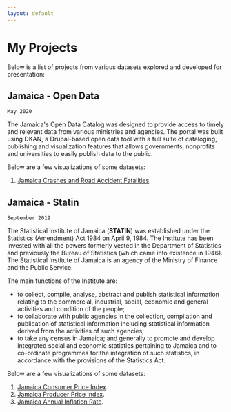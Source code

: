 ```yaml
---
layout: default
---
```


# My Projects

Below is a list of projects from various datasets explored and developed for presentation:

## Jamaica - Open Data

```
May 2020
```

The Jamaica's Open Data Catalog was designed to provide access to timely and relevant data from various ministries and agencies. The portal was built using DKAN, a Drupal-based open data tool with a full suite of cataloging, publishing and visualization features that allows governments, nonprofits and universities to easily publish data to the public.


Below are a few visualizations of some datasets:
1.  [Jamaica Crashes and Road Accident Fatalities](./Jamaica/Open_Data/index.html?option=crashes_and_road_accident_fatalities).

## Jamaica - Statin

```
September 2019
```

The Statistical Institute of Jamaica (**STATIN**) was established under the Statistics (Amendment) Act 1984 on April 9, 1984. The Institute has been invested with all the powers formerly vested in the Department of Statistics and previously the Bureau of Statistics (which came into existence in 1946). The Statistical Institute of Jamaica is an agency of the Ministry of Finance and the Public Service.

The main functions of the Institute are:

*   to collect, compile, analyse, abstract and publish statistical information relating to the commercial, industrial, social, economic and general activities and condition of the people;
*   to collaborate with public agencies in the collection, compilation and publication of statistical information including statistical information derived from the activities of such agencies;
*   to take any census in Jamaica; and generally to promote and develop integrated social and economic statistics pertaining to Jamaica and to co-ordinate programmes for the integration of such statistics, in accordance with the provisions of the Statistics Act.

Below are a few visualizations of some datasets:
1.  [Jamaica Consumer Price Index](./Jamaica/STATIN/jamaica-statin-cpi.html).
2.  [Jamaica Producer Price Index](./Jamaica/STATIN/jamaica-statin-ppi.html).
3.  [Jamaica Annual Inflation Rate](./Jamaica/STATIN/jamaica-statin-annual-inflation-rate.html).

